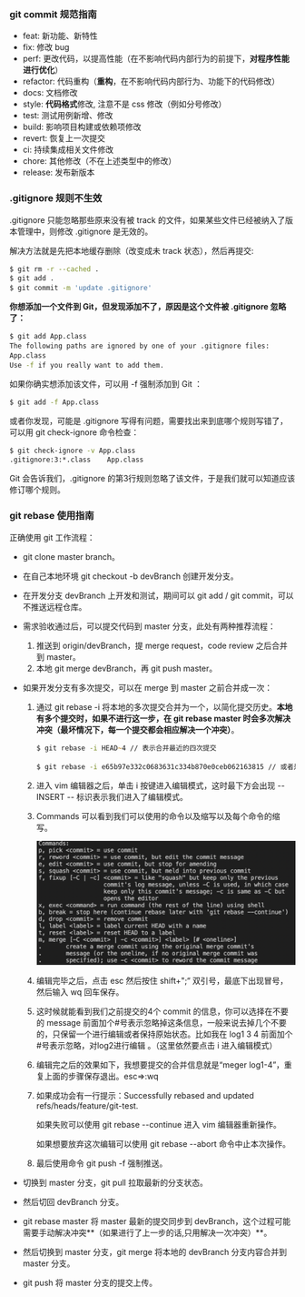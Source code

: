### git commit 规范指南

- feat: 新功能、新特性
- fix: 修改 bug
- perf: 更改代码，以提高性能（在不影响代码内部行为的前提下，**对程序性能进行优化**）
- refactor: 代码重构（**重构**，在不影响代码内部行为、功能下的代码修改）
- docs: 文档修改
- style: **代码格式**修改, 注意不是 css 修改（例如分号修改）
- test: 测试用例新增、修改
- build: 影响项目构建或依赖项修改
- revert: 恢复上一次提交
- ci: 持续集成相关文件修改
- chore: 其他修改（不在上述类型中的修改）
- release: 发布新版本

### .gitignore 规则不生效

.gitignore 只能忽略那些原来没有被 track 的文件，如果某些文件已经被纳入了版本管理中，则修改 .gitignore 是无效的。

解决方法就是先把本地缓存删除（改变成未 track 状态），然后再提交:

```zsh
$ git rm -r --cached .
$ git add .
$ git commit -m 'update .gitignore'
```

**你想添加一个文件到 Git，但发现添加不了，原因是这个文件被 .gitignore 忽略了：**

```zsh
$ git add App.class
The following paths are ignored by one of your .gitignore files:
App.class
Use -f if you really want to add them.
```

如果你确实想添加该文件，可以用 -f 强制添加到 Git ：

```zsh
$ git add -f App.class
```

或者你发现，可能是 .gitignore 写得有问题，需要找出来到底哪个规则写错了，可以用 git check-ignore 命令检查：

```zsh
$ git check-ignore -v App.class
.gitignore:3:*.class    App.class
```

Git 会告诉我们，.gitignore 的第3行规则忽略了该文件，于是我们就可以知道应该修订哪个规则。

### git rebase 使用指南

正确使用 git 工作流程：

- git clone master branch。

-  在自己本地环境 git checkout -b devBranch 创建开发分支。

- 在开发分支 devBranch 上开发和测试，期间可以 git add / git commit，可以不推送远程仓库。

- 需求验收通过后，可以提交代码到 master 分支，此处有两种推荐流程：

  1. 推送到 origin/devBranch，提 merge request，code review 之后合并到 master。
  2. 本地 git merge devBranch，再 git push master。

- 如果开发分支有多次提交，可以在 merge 到 master 之前合并成一次：

  1. 通过 git rebase -i 将本地的多次提交合并为一个，以简化提交历史。**本地有多个提交时，如果不进行这一步，在 git rebase master 时会多次解决冲突（最坏情况下，每一个提交都会相应解决一个冲突）**。

     ```zsh
     $ git rebase -i HEAD~4 // 表示合并最近的四次提交
     
     $ git rebase -i e65b97e332c0683631c334b870e0ceb062163815 // 或者是需要合并的提交之前，最近的一次 commit id
     ```

  2. 进入 vim 编辑器之后，单击 i 按键进入编辑模式，这时最下方会出现 -- INSERT -- 标识表示我们进入了编辑模式。

  3. Commands 可以看到我们可以使用的命令以及缩写以及每个命令的缩写。

     ![image-20221123175343102](assets/image-20221123175343102.png)

  4. 编辑完毕之后，点击 esc 然后按住 shift+";“ 双引号，最底下出现冒号，然后输入 wq 回车保存。

  5. 这时候就能看到我们之前提交的4个 commit 的信息，你可以选择在不要的 message 前面加个#号表示忽略掉这条信息，一般来说去掉几个不要的，只保留一个进行编辑或者保持原始状态。比如我在 log1 3 4 前面加个#号表示忽略，对log2进行编辑 。（这里依然要点击 i 进入编辑模式）

  6. 编辑完之后的效果如下，我想要提交的合并信息就是“meger log1-4”，重复上面的步骤保存退出。esc=>:wq

  7. 如果成功会有一行提示：Successfully rebased and updated refs/heads/feature/git-test.

     如果失败可以使用 git rebase --continue 进入 vim 编辑器重新操作。

     如果想要放弃这次编辑可以使用 git rebase --abort 命令中止本次操作。

  8. 最后使用命令 git push -f 强制推送。

- 切换到 master 分支，git pull 拉取最新的分支状态。

- 然后切回 devBranch 分支。

- git rebase master 将 master 最新的提交同步到 devBranch，这个过程可能需要手动解决冲突**（如果进行了上一步的话,只用解决一次冲突）**。

- 然后切换到 master 分支，git merge 将本地的 devBranch 分支内容合并到 master 分支。

- git push 将 master 分支的提交上传。

